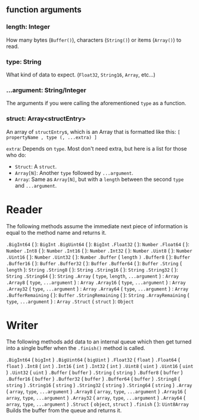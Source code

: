 ## function arguments

### length: Integer
How many bytes (`Buffer()`), characters (`String()`) or items (`Array()`) to read.

### type: String
What kind of data to expect. (`Float32`, `String16`, `Array`, etc...)

### ...argument: String/Integer
The arguments if you were calling the aforementioned `type` as a function.

### struct: Array\<structEntry>
An array of `structEntry`s, which is an Array that is formatted like this: `[ propertyName , type (, ...extra) ]`

`extra`: Depends on `type`. Most don't need extra, but here is a list for those who do:
- `Struct`: A `struct`.
- `Array[N]`: Another `type` followed by `...argument`.
- `Array`: Same as `Array[N]`, but with a `length` between the second `type` and `...argument`.

# Reader
The following methods assume the immediate next piece of information is equal to the method name and returns it.

`.BigInt64` ( ): `BigInt`
`.BigUint64` ( ): `BigInt`
`.Float32` ( ): `Number`
`.Float64` ( ): `Number`
`.Int8` ( ): `Number`
`.Int16` ( ): `Number`
`.Int32` ( ): `Number`
`.Uint8` ( ): `Number`
`.Uint16` ( ): `Number`
`.Uint32` ( ): `Number`
`.Buffer` ( `length` `)`
`.Buffer8` ( ): `Buffer`
`.Buffer16` ( ): `Buffer`
`.Buffer32` ( ): `Buffer`
`.Buffer64` ( ): `Buffer`
`.String` ( `length` ): `String`
`.String8` ( ): `String`
`.String16` ( ): `String`
`.String32` ( ): `String`
`.String64` ( ): `String`
`.Array` ( `type`, `length`, `...argument` ) : `Array`
`.Array8` ( `type`, `...argument` ) : `Array`
`.Array16` ( `type`, `...argument` ) : `Array`
`.Array32` ( `type`, `...argument` ) : `Array`
`.Array64` ( `type`, `...argument` ) : `Array`
`.BufferRemaining` ( ): `Buffer`
`.StringRemaining` ( ): `String`
`.ArrayRemaining` ( `type`, `...argument` ) : `Array`
`.Struct` ( `struct` ): `Object`

# Writer
The following methods add data to an internal queue which then get turned into a single buffer when the `.finish()` method is called.

`.BigInt64` ( `bigInt` )
`.BigUint64` ( `bigUint` )
`.Float32` ( `float` )
`.Float64` ( `float` )
`.Int8` ( `int` )
`.Int16` ( `int` )
`.Int32` ( `int` )
`.Uint8` ( `uint` )
`.Uint16` ( `uint` )
`.Uint32` ( `uint` )
`.Buffer` ( `buffer` )
`.String` ( `string` )
`.Buffer8` ( `buffer` )
`.Buffer16` ( `buffer` )
`.Buffer32` ( `buffer` )
`.Buffer64` ( `buffer` )
`.String8` ( `string` )
`.String16` ( `string` )
`.String32` ( `string` )
`.String64` ( `string` )
`.Array` ( `array`, `type`, `...argument` )
`.Array8` ( `array`, `type`, `...argument` )
`.Array16` ( `array`, `type`, `...argument` )
`.Array32` ( `array`, `type`, `...argument` )
`.Array64` ( `array`, `type`, `...argument` )
`.Struct` ( `object`, `struct` )
`.finish` ( ): `Uint8Array`
Builds the buffer from the queue and returns it.